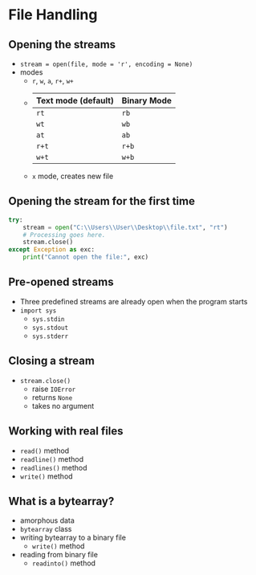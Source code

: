 # File Handling

## Opening the streams

* `stream = open(file, mode = 'r', encoding = None)`
* modes
    * `r`, `w`, `a`, `r+`, `w+`
    *   | Text mode (default) | Binary Mode |
        | --- | --- |
        | `rt` | `rb` |
        | `wt` | `wb` |
        | `at` | `ab` |
        | `r+t` | `r+b` |
        | `w+t` | `w+b` |
    * `x` mode, creates new file

## Opening the stream for the first time

```py
try:
    stream = open("C:\\Users\\User\\Desktop\\file.txt", "rt")
    # Processing goes here.
    stream.close()
except Exception as exc:
    print("Cannot open the file:", exc)
```

## Pre-opened streams

* Three predefined streams are already open when the program starts
* `import sys`
    * `sys.stdin`
    * `sys.stdout`
    * `sys.stderr`

## Closing a stream

* `stream.close()`
    * raise `IOError`
    * returns `None`
    * takes no argument

## Working with real files

* `read()` method
* `readline()` method
* `readlines()` method
* `write()` method

## What is a bytearray?

* amorphous data
* `bytearray` class
* writing bytearray to a binary file
    * `write()` method
* reading from binary file 
    * `readinto()` method